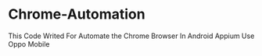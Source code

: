 # Chrome-Automation
This Code Writed For Automate the Chrome Browser In Android Appium Use Oppo Mobile 
